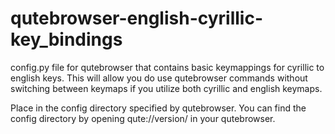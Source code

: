 # qutebrowser-english-cyrillic-key_bindings
config.py file for qutebrowser that contains basic keymappings for cyrillic to english keys. This will allow you do use qutebrowser commands without switching between keymaps if you utilize both cyrillic and english keymaps.

Place in the config directory specified by qutebrowser. You can find the config directory by opening qute://version/ in your qutebrowser.
